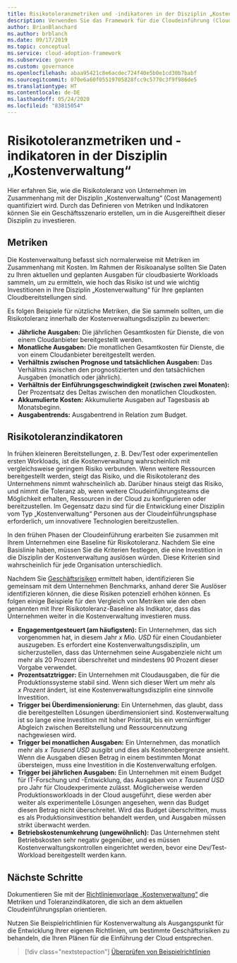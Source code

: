 ```yaml
---
title: Risikotoleranzmetriken und -indikatoren in der Disziplin „Kostenverwaltung“
description: Verwenden Sie das Framework für die Cloudeinführung (Cloud Adoption Framework) für Azure, um Risikotoleranzmetriken und -indikatoren für Kostenverwaltung (Cost Management) in der Cloudgovernance zu quantifizieren.
author: BrianBlanchard
ms.author: brblanch
ms.date: 09/17/2019
ms.topic: conceptual
ms.service: cloud-adoption-framework
ms.subservice: govern
ms.custom: governance
ms.openlocfilehash: abaa95421c8e6acdec724f40e5b0e1cd30b7babf
ms.sourcegitcommit: 070e6a60f05519705828fcc9c5770c3f9f986de5
ms.translationtype: HT
ms.contentlocale: de-DE
ms.lasthandoff: 05/24/2020
ms.locfileid: "83815054"
---
```

# <a name="risk-tolerance-metrics-and-indicators-in-the-cost-management-discipline"></a>Risikotoleranzmetriken und -indikatoren in der Disziplin „Kostenverwaltung“

Hier erfahren Sie, wie die Risikotoleranz von Unternehmen im Zusammenhang mit der Disziplin „Kostenverwaltung“ (Cost Management) quantifiziert wird. Durch das Definieren von Metriken und Indikatoren können Sie ein Geschäftsszenario erstellen, um in die Ausgereiftheit dieser Disziplin zu investieren.

## <a name="metrics"></a>Metriken

Die Kostenverwaltung befasst sich normalerweise mit Metriken im Zusammenhang mit Kosten. Im Rahmen der Risikoanalyse sollten Sie Daten zu Ihren aktuellen und geplanten Ausgaben für cloudbasierte Workloads sammeln, um zu ermitteln, wie hoch das Risiko ist und wie wichtig Investitionen in Ihre Disziplin „Kostenverwaltung“ für Ihre geplanten Cloudbereitstellungen sind.

Es folgen Beispiele für nützliche Metriken, die Sie sammeln sollten, um die Risikotoleranz innerhalb der Kostenverwaltungsdisziplin zu bewerten:

- **Jährliche Ausgaben:** Die jährlichen Gesamtkosten für Dienste, die von einem Cloudanbieter bereitgestellt werden.
- **Monatliche Ausgaben:** Die monatlichen Gesamtkosten für Dienste, die von einem Cloudanbieter bereitgestellt werden.
- **Verhältnis zwischen Prognose und tatsächlichen Ausgaben:** Das Verhältnis zwischen den prognostizierten und den tatsächlichen Ausgaben (monatlich oder jährlich).
- **Verhältnis der Einführungsgeschwindigkeit (zwischen zwei Monaten):** Der Prozentsatz des Deltas zwischen den monatlichen Cloudkosten.
- **Akkumulierte Kosten:** Akkumulierte Ausgaben auf Tagesbasis ab Monatsbeginn.
- **Ausgabentrends:** Ausgabentrend in Relation zum Budget.

## <a name="risk-tolerance-indicators"></a>Risikotoleranzindikatoren

In frühen kleineren Bereitstellungen, z. B. Dev/Test oder experimentellen ersten Workloads, ist die Kostenverwaltung wahrscheinlich mit vergleichsweise geringem Risiko verbunden. Wenn weitere Ressourcen bereitgestellt werden, steigt das Risiko, und die Risikotoleranz des Unternehmens nimmt wahrscheinlich ab. Darüber hinaus steigt das Risiko, und nimmt die Toleranz ab, wenn weitere Cloudeinführungsteams die Möglichkeit erhalten, Ressourcen in der Cloud zu konfigurieren oder bereitzustellen. Im Gegensatz dazu sind für die Entwicklung einer Disziplin vom Typ „Kostenverwaltung“ Personen aus der Cloudeinführungsphase erforderlich, um innovativere Technologien bereitzustellen.

In den frühen Phasen der Cloudeinführung erarbeiten Sie zusammen mit Ihrem Unternehmen eine Baseline für Risikotoleranz. Nachdem Sie eine Basislinie haben, müssen Sie die Kriterien festlegen, die eine Investition in die Disziplin der Kostenverwaltung auslösen würden. Diese Kriterien sind wahrscheinlich für jede Organisation unterschiedlich.

Nachdem Sie [Geschäftsrisiken](./business-risks.md) ermittelt haben, identifizieren Sie gemeinsam mit dem Unternehmen Benchmarks, anhand derer Sie Auslöser identifizieren können, die diese Risiken potenziell erhöhen können. Es folgen einige Beispiele für den Vergleich von Metriken wie den oben genannten mit Ihrer Risikotoleranz-Baseline als Indikator, dass das Unternehmen weiter in die Kostenverwaltung investieren muss.

- **Engagementgesteuert (am häufigsten):** Ein Unternehmen, das sich vorgenommen hat, in diesem Jahr _x Mio. USD_ für einen Cloudanbieter auszugeben. Es erfordert eine Kostenverwaltungsdisziplin, um sicherzustellen, dass das Unternehmen seine Ausgabenziele nicht um mehr als 20 Prozent überschreitet und mindestens 90 Prozent dieser Vorgabe verwendet.
- **Prozentsatztrigger:** Ein Unternehmen mit Cloudausgaben, die für die Produktionssysteme stabil sind. Wenn sich dieser Wert um mehr als _x Prozent_ ändert, ist eine Kostenverwaltungsdisziplin eine sinnvolle Investition.
- **Trigger bei Überdimensionierung:** Ein Unternehmen, das glaubt, dass die bereitgestellten Lösungen überdimensioniert sind. Kostenverwaltung ist so lange eine Investition mit hoher Priorität, bis ein vernünftiger Abgleich zwischen Bereitstellung und Ressourcennutzung nachgewiesen wird.
- **Trigger bei monatlichen Ausgaben:** Ein Unternehmen, das monatlich mehr als _x Tausend USD_ ausgibt und dies als Kostenobergrenze ansieht. Wenn die Ausgaben diesen Betrag in einem bestimmten Monat übersteigen, muss eine Investition in die Kostenverwaltung erfolgen.
- **Trigger bei jährlichen Ausgaben:** Ein Unternehmen mit einem Budget für IT-Forschung und -Entwicklung, das Ausgaben von _x Tausend USD_ pro Jahr für Cloudexperimente zulässt. Möglicherweise werden Produktionsworkloads in der Cloud ausgeführt, diese werden aber weiter als experimentelle Lösungen angesehen, wenn das Budget diesen Betrag nicht überschreitet. Wird das Budget überschritten, muss es als Produktionsinvestition behandelt werden, und Ausgaben müssen strikt überwacht werden.
- **Betriebskostenumkehrung (ungewöhnlich):** Das Unternehmen steht Betriebskosten sehr negativ gegenüber, und es müssen Kostenverwaltungskontrollen eingerichtet werden, bevor eine Dev/Test-Workload bereitgestellt werden kann.

## <a name="next-steps"></a>Nächste Schritte

Dokumentieren Sie mit der [Richtlinienvorlage „Kostenverwaltung“](./template.md) die Metriken und Toleranzindikatoren, die sich an dem aktuellen Cloudeinführungsplan orientieren.

Nutzen Sie Beispielrichtlinien für Kostenverwaltung als Ausgangspunkt für die Entwicklung Ihrer eigenen Richtlinien, um bestimmte Geschäftsrisiken zu behandeln, die Ihren Plänen für die Einführung der Cloud entsprechen.

> [!div class="nextstepaction"]
> [Überprüfen von Beispielrichtlinien](./policy-statements.md)
